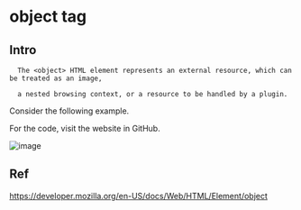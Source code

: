 # object tag
## Intro

      The <object> HTML element represents an external resource, which can be treated as an image, 
 
      a nested browsing context, or a resource to be handled by a plugin.
      
Consider the following example.

For the code, visit the website in GitHub.


![image](https://user-images.githubusercontent.com/75050655/236372200-070f81a7-32a5-454b-824c-0dce78ef14d9.png)

  
## Ref
https://developer.mozilla.org/en-US/docs/Web/HTML/Element/object
  
